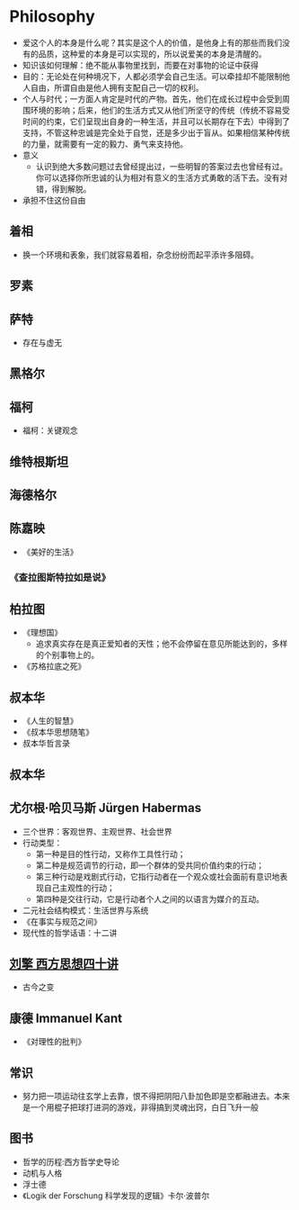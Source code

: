 # Philosophy

* 爱这个人的本身是什么呢？其实是这个人的价值，是他身上有的那些而我们没有的品质，这种爱的本身是可以实现的，所以说爱美的本身是清醒的。
* 知识该如何理解：绝不能从事物里找到，而要在对事物的论证中获得
* 目的：无论处在何种境况下，人都必须学会自己生活。可以牵挂却不能限制他人自由，所谓自由是他人拥有支配自己一切的权利。
* 个人与时代；一方面人肯定是时代的产物。首先，他们在成长过程中会受到周围环境的影响；后来，他们的生活方式又从他们所坚守的传统（传统不容易受时间的约束，它们呈现出自身的一种生活，并且可以长期存在下去）中得到了支持，不管这种忠诚是完全处于自觉，还是多少出于盲从。如果相信某种传统的力量，就需要有一定的毅力、勇气来支持他。
* 意义
  - 认识到绝大多数问题过去曾经提出过，一些明智的答案过去也曾经有过。你可以选择你所忠诚的认为相对有意义的生活方式勇敢的活下去。没有对错，得到解脱。
* 承担不住这份自由

## 着相

* 换一个环境和表象，我们就容易着相，杂念纷纷而起平添许多阻碍。

## 罗素

## 萨特

* 存在与虚无

## 黑格尔

## 福柯

* 福柯：关键观念

## 维特根斯坦

## 海德格尔

## 陈嘉映

* 《美好的生活》

### 《查拉图斯特拉如是说》

## 柏拉图

* 《理想国》
  - 追求真实存在是真正爱知者的天性；他不会停留在意见所能达到的，多样的个别事物上的。
* 《苏格拉底之死》

## 叔本华

* 《人生的智慧》
* 《叔本华思想随笔》
* 叔本华哲言录

## 叔本华

## 尤尔根·哈贝马斯 Jürgen Habermas

* 三个世界：客观世界、主观世界、社会世界
* 行动类型：
  - 第一种是目的性行动，又称作工具性行动；
  - 第二种是规范调节的行动，即一个群体的受共同价值约束的行动；
  - 第三种行动是戏剧式行动，它指行动者在一个观众或社会面前有意识地表现自己主观性的行动；
  - 第四种是交往行动，它是行动者个人之间的以语言为媒介的互动。
* 二元社会结构模式：生活世界与系统
* 《在事实与规范之间》
* 现代性的哲学话语：十二讲

## [刘擎 西方思想四十讲](../course/西方现代思想.md)

* 古今之变

## 康德 Immanuel Kant

* 《对理性的批判》

## 常识

* 努力把一项运动往玄学上去靠，恨不得把阴阳八卦加色即是空都融进去。本来是一个用棍子把球打进洞的游戏，非得搞到灵魂出窍，白日飞升一般

## 图书

* 哲学的历程:西方哲学史导论
* 动机与人格
* 浮士德
* 《Logik der Forschung 科学发现的逻辑》卡尔·波普尔
